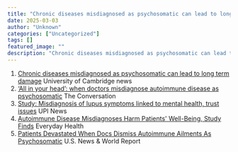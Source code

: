 ```yaml
---
title: "Chronic diseases misdiagnosed as psychosomatic can lead to long term damage - University of Cambridge news"
date: 2025-03-03
author: "Unknown"
categories: ["Uncategorized"]
tags: []
featured_image: ""
description: "Chronic diseases misdiagnosed as psychosomatic can lead to long term damage&nbsp;&nbsp;University of Cambridge news‘All in your head’: when doctors misdiagnose ..."
---
```


  1. [Chronic diseases misdiagnosed as psychosomatic can lead to long term damage](https://news.google.com/rss/articles/CBMisAFBVV95cUxPc2tDLUhiTVhZZzF6dUcxRXo0aHZMckJkN01Ld0UtTVMwdHdiWkpKYVZEb1FTcFZzMkRPQmJJRHhHRWJVdFZra1dScjBCZTN5b3cxeldRMUZGM3R5SlZVbUdoOHZjREZRVG5waFJ0ZHBlNFNfTXZRbUNVTjRlc2F2R1BZRWR1SlprdmhwS3pfV3VqQjNZMXk0NHlUMU1uX010b0NyNEZDQzY1RlpXSUxPSg?oc=5)  University of Cambridge news
  2. [‘All in your head’: when doctors misdiagnose autoimmune disease as psychosomatic](https://news.google.com/rss/articles/CBMisgFBVV95cUxPblJkMVZ1cENYUFNsTWI4UjlFbU1HRlczUElGUHN2cTJFZU1rWjg5S3AzTHRheHkxTUlaSUJIWFlDUlZJeWh3UEdsQmJyS3FJbzU3djZ5TEl3bUpVMmV6R0FlNnNCbTNNSnc3Z3daREhscFU4aTJKRVpFajhPN1p4SFhoUmg2OHc0V1ZoUFpoelBSQTZwNF9xZ3hucXpLMVRfRmRXdWZBRUpsZk5HRjg2MGJ3?oc=5)  The Conversation
  3. [Study: Misdiagnosis of lupus symptoms linked to mental health, trust issues](https://news.google.com/rss/articles/CBMipAFBVV95cUxNbDJuWDM0UVkwelR4cU5QbHMzSGhRY1BMV25sQ2cwT0QyNC1ZMlF2TWpRRm1wVlNMUVZaNXNIYVoySk9RVzVHcDd0MXRDXzl0NGd3d0ZMb1hMR3l4TEJWNnFlcWJjTzVvZGFiTkV4S2NjczdERzhJLVkxRk1OdEZwRXlET1lpLVBfUmZpZm5kb0FBN0w0Q0ItSENjN3paQ1dQemkzeg?oc=5)  UPI News
  4. [Autoimmune Disease Misdiagnoses Harm Patients' Well-Being, Study Finds](https://news.google.com/rss/articles/CBMipwFBVV95cUxNQ0Q5bE15ZHY0THFqZGF0YnNwX0s1UExFdmx2MTR5WXlvRnpNTVJOMmxzTGVaSFRGZmk2MEtwWUtLZ3JWVHBJbTZUWE5aOXNRRmRSRktERzgtMUxoeTVTNWRTenBSYXRZb2dtUGlCWEhUcmExV0pzX245QnRaNzlacXRVNEs1QUloQW1RODBFSHVDZlF3bzRUaVo0OWJ6VTA1eFlERWFYcw?oc=5)  Everyday Health
  5. [Patients Devastated When Docs Dismiss Autoimmune Ailments As Psychosomatic](https://news.google.com/rss/articles/CBMizwFBVV95cUxPNG9tRURJVTIyZTg4QVZPMDhSd1E3VEZ3SXFPaU1OQTVuSEctLU4xRkxKNVI2Z1VlakhtVHZfdS1CNHI4MFRVUWpBcEY5aWRUdnpKazRnT1Mwc0hGUVNVS0w4ME9KN3lGb3VybFpCMXphaEYyN21zUkhONFNMTU1EN0t3YVBuZllZeVgwX2FZWkFQTEZ0dFN1d29KYmR2VzIzczhQRThDd05YUnhnVlZEenlNU3ZsSFU3WFRGSWpCZ1IzcGVrclRraFhjdUE1cm8?oc=5)  U.S. News & World Report


